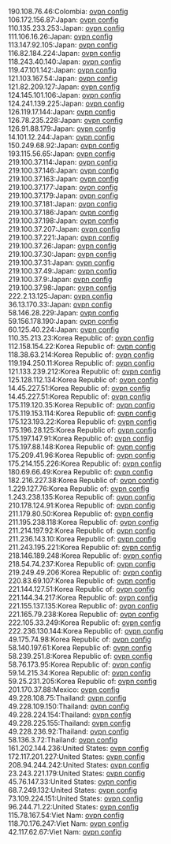 190.108.76.46:Colombia: [ovpn config](vpn/190_108_76_46.ovpn)  
106.172.156.87:Japan: [ovpn config](vpn/106_172_156_87.ovpn)  
110.135.233.253:Japan: [ovpn config](vpn/110_135_233_253.ovpn)  
111.106.16.26:Japan: [ovpn config](vpn/111_106_16_26.ovpn)  
113.147.92.105:Japan: [ovpn config](vpn/113_147_92_105.ovpn)  
116.82.184.224:Japan: [ovpn config](vpn/116_82_184_224.ovpn)  
118.243.40.140:Japan: [ovpn config](vpn/118_243_40_140.ovpn)  
119.47.101.142:Japan: [ovpn config](vpn/119_47_101_142.ovpn)  
121.103.167.54:Japan: [ovpn config](vpn/121_103_167_54.ovpn)  
121.82.209.127:Japan: [ovpn config](vpn/121_82_209_127.ovpn)  
124.145.101.106:Japan: [ovpn config](vpn/124_145_101_106.ovpn)  
124.241.139.225:Japan: [ovpn config](vpn/124_241_139_225.ovpn)  
126.119.17.144:Japan: [ovpn config](vpn/126_119_17_144.ovpn)  
126.78.235.228:Japan: [ovpn config](vpn/126_78_235_228.ovpn)  
126.91.88.179:Japan: [ovpn config](vpn/126_91_88_179.ovpn)  
14.101.12.244:Japan: [ovpn config](vpn/14_101_12_244.ovpn)  
150.249.68.92:Japan: [ovpn config](vpn/150_249_68_92.ovpn)  
193.115.56.65:Japan: [ovpn config](vpn/193_115_56_65.ovpn)  
219.100.37.114:Japan: [ovpn config](vpn/219_100_37_114.ovpn)  
219.100.37.146:Japan: [ovpn config](vpn/219_100_37_146.ovpn)  
219.100.37.163:Japan: [ovpn config](vpn/219_100_37_163.ovpn)  
219.100.37.177:Japan: [ovpn config](vpn/219_100_37_177.ovpn)  
219.100.37.179:Japan: [ovpn config](vpn/219_100_37_179.ovpn)  
219.100.37.181:Japan: [ovpn config](vpn/219_100_37_181.ovpn)  
219.100.37.186:Japan: [ovpn config](vpn/219_100_37_186.ovpn)  
219.100.37.198:Japan: [ovpn config](vpn/219_100_37_198.ovpn)  
219.100.37.207:Japan: [ovpn config](vpn/219_100_37_207.ovpn)  
219.100.37.221:Japan: [ovpn config](vpn/219_100_37_221.ovpn)  
219.100.37.26:Japan: [ovpn config](vpn/219_100_37_26.ovpn)  
219.100.37.30:Japan: [ovpn config](vpn/219_100_37_30.ovpn)  
219.100.37.31:Japan: [ovpn config](vpn/219_100_37_31.ovpn)  
219.100.37.49:Japan: [ovpn config](vpn/219_100_37_49.ovpn)  
219.100.37.9:Japan: [ovpn config](vpn/219_100_37_9.ovpn)  
219.100.37.98:Japan: [ovpn config](vpn/219_100_37_98.ovpn)  
222.2.13.125:Japan: [ovpn config](vpn/222_2_13_125.ovpn)  
36.13.170.33:Japan: [ovpn config](vpn/36_13_170_33.ovpn)  
58.146.28.229:Japan: [ovpn config](vpn/58_146_28_229.ovpn)  
59.156.178.190:Japan: [ovpn config](vpn/59_156_178_190.ovpn)  
60.125.40.224:Japan: [ovpn config](vpn/60_125_40_224.ovpn)  
110.35.213.23:Korea Republic of: [ovpn config](vpn/110_35_213_23.ovpn)  
112.158.154.22:Korea Republic of: [ovpn config](vpn/112_158_154_22.ovpn)  
118.38.63.214:Korea Republic of: [ovpn config](vpn/118_38_63_214.ovpn)  
119.194.250.11:Korea Republic of: [ovpn config](vpn/119_194_250_11.ovpn)  
121.133.239.212:Korea Republic of: [ovpn config](vpn/121_133_239_212.ovpn)  
125.128.112.134:Korea Republic of: [ovpn config](vpn/125_128_112_134.ovpn)  
14.45.227.51:Korea Republic of: [ovpn config](vpn/14_45_227_51.ovpn)  
14.45.227.51:Korea Republic of: [ovpn config](vpn/14_45_227_51.ovpn)  
175.119.120.35:Korea Republic of: [ovpn config](vpn/175_119_120_35.ovpn)  
175.119.153.114:Korea Republic of: [ovpn config](vpn/175_119_153_114.ovpn)  
175.123.193.22:Korea Republic of: [ovpn config](vpn/175_123_193_22.ovpn)  
175.196.28.125:Korea Republic of: [ovpn config](vpn/175_196_28_125.ovpn)  
175.197.147.91:Korea Republic of: [ovpn config](vpn/175_197_147_91.ovpn)  
175.197.88.148:Korea Republic of: [ovpn config](vpn/175_197_88_148.ovpn)  
175.209.41.96:Korea Republic of: [ovpn config](vpn/175_209_41_96.ovpn)  
175.214.155.226:Korea Republic of: [ovpn config](vpn/175_214_155_226.ovpn)  
180.69.66.49:Korea Republic of: [ovpn config](vpn/180_69_66_49.ovpn)  
182.216.227.38:Korea Republic of: [ovpn config](vpn/182_216_227_38.ovpn)  
1.229.127.76:Korea Republic of: [ovpn config](vpn/1_229_127_76.ovpn)  
1.243.238.135:Korea Republic of: [ovpn config](vpn/1_243_238_135.ovpn)  
210.178.124.91:Korea Republic of: [ovpn config](vpn/210_178_124_91.ovpn)  
211.179.80.50:Korea Republic of: [ovpn config](vpn/211_179_80_50.ovpn)  
211.195.238.118:Korea Republic of: [ovpn config](vpn/211_195_238_118.ovpn)  
211.214.197.92:Korea Republic of: [ovpn config](vpn/211_214_197_92.ovpn)  
211.236.143.10:Korea Republic of: [ovpn config](vpn/211_236_143_10.ovpn)  
211.243.195.221:Korea Republic of: [ovpn config](vpn/211_243_195_221.ovpn)  
218.146.189.248:Korea Republic of: [ovpn config](vpn/218_146_189_248.ovpn)  
218.54.74.237:Korea Republic of: [ovpn config](vpn/218_54_74_237.ovpn)  
219.249.49.206:Korea Republic of: [ovpn config](vpn/219_249_49_206.ovpn)  
220.83.69.107:Korea Republic of: [ovpn config](vpn/220_83_69_107.ovpn)  
221.144.127.51:Korea Republic of: [ovpn config](vpn/221_144_127_51.ovpn)  
221.144.34.217:Korea Republic of: [ovpn config](vpn/221_144_34_217.ovpn)  
221.155.137.135:Korea Republic of: [ovpn config](vpn/221_155_137_135.ovpn)  
221.165.79.238:Korea Republic of: [ovpn config](vpn/221_165_79_238.ovpn)  
222.105.33.249:Korea Republic of: [ovpn config](vpn/222_105_33_249.ovpn)  
222.236.130.144:Korea Republic of: [ovpn config](vpn/222_236_130_144.ovpn)  
49.175.74.98:Korea Republic of: [ovpn config](vpn/49_175_74_98.ovpn)  
58.140.197.61:Korea Republic of: [ovpn config](vpn/58_140_197_61.ovpn)  
58.239.251.8:Korea Republic of: [ovpn config](vpn/58_239_251_8.ovpn)  
58.76.173.95:Korea Republic of: [ovpn config](vpn/58_76_173_95.ovpn)  
59.14.215.34:Korea Republic of: [ovpn config](vpn/59_14_215_34.ovpn)  
59.25.231.205:Korea Republic of: [ovpn config](vpn/59_25_231_205.ovpn)  
201.170.37.88:Mexico: [ovpn config](vpn/201_170_37_88.ovpn)  
49.228.108.75:Thailand: [ovpn config](vpn/49_228_108_75.ovpn)  
49.228.109.150:Thailand: [ovpn config](vpn/49_228_109_150.ovpn)  
49.228.224.154:Thailand: [ovpn config](vpn/49_228_224_154.ovpn)  
49.228.225.155:Thailand: [ovpn config](vpn/49_228_225_155.ovpn)  
49.228.236.92:Thailand: [ovpn config](vpn/49_228_236_92.ovpn)  
58.136.3.72:Thailand: [ovpn config](vpn/58_136_3_72.ovpn)  
161.202.144.236:United States: [ovpn config](vpn/161_202_144_236.ovpn)  
172.117.201.227:United States: [ovpn config](vpn/172_117_201_227.ovpn)  
208.94.244.242:United States: [ovpn config](vpn/208_94_244_242.ovpn)  
23.243.221.179:United States: [ovpn config](vpn/23_243_221_179.ovpn)  
45.76.147.33:United States: [ovpn config](vpn/45_76_147_33.ovpn)  
68.7.249.132:United States: [ovpn config](vpn/68_7_249_132.ovpn)  
73.109.224.151:United States: [ovpn config](vpn/73_109_224_151.ovpn)  
96.244.71.22:United States: [ovpn config](vpn/96_244_71_22.ovpn)  
115.78.167.54:Viet Nam: [ovpn config](vpn/115_78_167_54.ovpn)  
118.70.176.247:Viet Nam: [ovpn config](vpn/118_70_176_247.ovpn)  
42.117.62.67:Viet Nam: [ovpn config](vpn/42_117_62_67.ovpn)  
